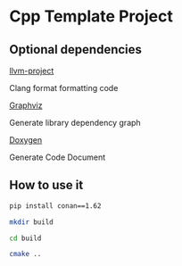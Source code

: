 <!--
 * @Author       : gukazma && gukazma@proton.me
 * @Date         : 2023-06-03 22:30:50
 * @FilePath     : \CppTemplateProject\README.md
 * @Description  : 
 * MIT License
 * 
 * Copyright (c) 2023 gukazma
 * Permission is hereby granted, free of charge, to any person obtaining a copy
 * of this software and associated documentation files, to deal
 * in the Software without restriction, including without limitation the rights
 * to use, copy, modify, merge, publish, distribute, sublicense, and/or sell
 * copies of the Software, and to permit persons to whom the Software is
 * furnished to do so, subject to the following conditions:
 * 
 * The above copyright notice and this permission notice shall be included in
 * all copies or substantial portions of the Software.
 * 
 * 
-->
# Cpp Template Project

## Optional dependencies
[llvm-project](https://github.com/llvm/llvm-project/releases)

Clang format formatting code

[Graphviz](https://graphviz.org/download/)

Generate library dependency graph

[Doxygen](https://www.doxygen.nl/download.html)

Generate Code Document

## How to use it
```bash
pip install conan==1.62

mkdir build

cd build

cmake ..
```